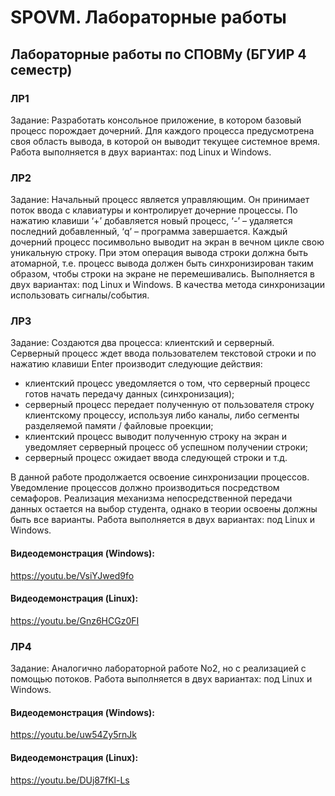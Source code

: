 # SPOVM. Лабораторные работы
## Лабораторные работы по СПОВМу (БГУИР 4 семестр)

### ЛР1
Задание: Разработать консольное приложение, в котором базовый процесс порождает дочерний. Для каждого процесса предусмотрена своя область вывода, в которой он выводит текущее системное время. Работа выполняется в двух вариантах: под Linux и Windows.

### ЛР2
Задание: Начальный процесс является управляющим. Он принимает поток ввода с клавиатуры и контролирует дочерние процессы. По нажатию клавиши ‘+’ добавляется новый процесс, ‘-’ – удаляется последний добавленный, ‘q’ – программа завершается. Каждый дочерний процесс посимвольно выводит на экран в вечном цикле свою уникальную строку. При этом операция вывода строки должна быть атомарной, т.е. процесс вывода должен быть синхронизирован таким образом, чтобы строки на экране не перемешивались. Выполняется в двух вариантах: под Linux и Windows. В качества метода синхронизации использовать сигналы/события.

### ЛР3
Задание: Создаются два процесса: клиентский и серверный. Серверный процесс ждет ввода пользователем текстовой строки и по нажатию клавиши Enter производит следующие действия:
  * клиентский процесс уведомляется о том, что серверный процесс готов начать передачу данных (синхронизация);
  * серверный процесс передает полученную от пользователя строку клиентскому процессу, используя либо каналы, либо сегменты разделяемой памяти / файловые проекции;
  * клиентский процесс выводит полученную строку на экран и уведомляет серверный процесс об успешном получении строки;
  * серверный процесс ожидает ввода следующей строки и т.д.

В данной работе продолжается освоение синхронизации процессов. Уведомление процессов должно производиться посредством семафоров. Реализация механизма непосредственной передачи данных остается на выбор студента, однако в теории освоены должны быть все варианты. Работа выполняется в двух вариантах: под Linux и Windows.
#### Видеодемонстрация (Windows):
<https://youtu.be/VsiYJwed9fo>
#### Видеодемонстрация (Linux):
<https://youtu.be/Gnz6HCGz0FI>

### ЛР4
Задание: Аналогично лабораторной работе No2, но с реализацией с помощью потоков. Работа выполняется в двух вариантах: под Linux и Windows.
#### Видеодемонстрация (Windows):
<https://youtu.be/uw54Zy5rnJk>
#### Видеодемонстрация (Linux):
<https://youtu.be/DUj87fKl-Ls>

